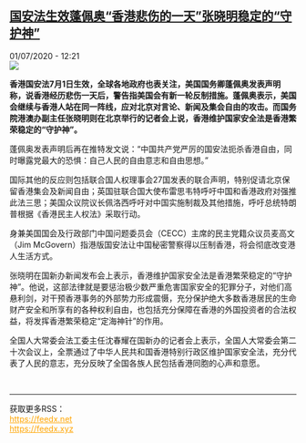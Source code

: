 <!--1593600876000-->
[国安法生效蓬佩奥“香港悲伤的一天”张晓明稳定的“守护神”](http://www.rfi.fr//cn/%E6%B8%AF%E6%BE%B3%E5%8F%B0/20200701-%E5%9B%BD%E5%AE%89%E6%B3%95%E7%94%9F%E6%95%88%E8%93%AC%E4%BD%A9%E5%A5%A5-%E9%A6%99%E6%B8%AF%E6%82%B2%E4%BC%A4%E7%9A%84%E4%B8%80%E5%A4%A9-%E5%BC%A0%E6%99%93%E6%98%8E%E7%A8%B3%E5%AE%9A%E7%9A%84-%E5%AE%88%E6%8A%A4%E7%A5%9E)
------

<div>01/07/2020 - 12:21</div><img src="https://s.rfi.fr/media/display/9de9d832-bb84-11ea-89a4-005056bf87d6/w:310/p:16x9/HK0701-2.jpg"><p><strong>香港国安法7月1日生效，全球各地政府也表关注，美国国务卿蓬佩奥发表声明称，说香港经历悲伤一天后，警告指美国会有新一轮反制措施。蓬佩奥表示，美国会继续与香港人站在同一阵线，应对北京对言论、新闻及集会自由的攻击。而国务院港澳办副主任张晓明则在北京举行的记者会上说，香港维护国家安全法是香港繁荣稳定的“守护神”。</strong></p><div class="t-content__body u-clearfix"><div class="m-interstitial"></div><p>蓬佩奥发表声明后再在推特发文说：“中国共产党严厉的国安法扼杀香港自由，同时曝露党最大的恐惧：自己人民的自由意志和自由思想。”</p><p>国际其他的反应则包括联合国人权理事会27国发表的联合声明，特别促请北京保留香港集会及新闻自由；英国驻联合国大使布雷思韦特呼吁中国和香港政府对强推此法三思；美国众议院议长佩洛西呼吁对中国实施制裁及其他措施，呼吁总统特朗普根据《香港民主人权法》采取行动。</p><p>身兼美国国会及行政部门中国问题委员会（CECC）主席的民主党籍众议员麦高文（Jim McGovern）指港版国安法让中国秘密警察得以压制香港，将会彻底改变港人生活方式。</p><p>张晓明在国新办新闻发布会上表示，香港维护国家安全法是香港繁荣稳定的“守护神”。他说，这部法律就是要惩治极少数严重危害国家安全的犯罪分子，对他们高悬利剑，对干预香港事务的外部势力形成震慑，充分保护绝大多数香港居民的生命财产安全和所享有的各种权利自由，也包括充分保障在香港的外国投资者的合法权益，将发挥香港繁荣稳定“定海神针”的作用。</p><p>全国人大常委会法工委主任沈春耀在国新办的记者会上表示，全国人大常委会第二十次会议上，全票通过了中华人民共和国香港特别行政区维护国家安全法，充分代表了人民的意志，充分反映了全国各族人民包括香港同胞的心声和意愿。</p><div class="o-self-promo o-self-promo--nl o-self-promo--hidden" data-selfpromo-newsletter></div><div class="o-self-promo o-self-promo--app o-self-promo--hidden" data-selfpromo-app></div></div><br><hr><div>获取更多RSS：<br><a href="https://feedx.net" style="color:orange" target="_blank">https://feedx.net</a> <br><a href="https://feedx.xyz" style="color:orange" target="_blank">https://feedx.xyz</a><br></div>

